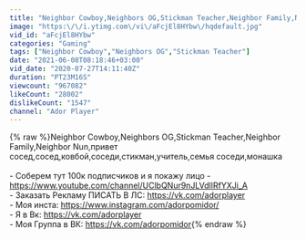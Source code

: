 ```yaml
---
title: "Neighbor Cowboy,Neighbors OG,Stickman Teacher,Neighbor Family,Neighbor Nun"
image: "https:\/\/i.ytimg.com\/vi\/aFcjEl8HYbw\/hqdefault.jpg"
vid_id: "aFcjEl8HYbw"
categories: "Gaming"
tags: ["Neighbor Cowboy","Neighbors OG","Stickman Teacher"]
date: "2021-06-08T08:18:46+03:00"
vid_date: "2020-07-27T14:11:40Z"
duration: "PT23M16S"
viewcount: "967082"
likeCount: "28002"
dislikeCount: "1547"
channel: "Ador Player"
---
```

{% raw %}Neighbor Cowboy,Neighbors OG,Stickman Teacher,Neighbor Family,Neighbor Nun,привет сосед,сосед,ковбой,соседи,стикман,учитель,семья соседи,монашка<br /><br />- Соберем тут 100к подписчиков и я покажу лицо - <a rel="nofollow" target="blank" href="https://www.youtube.com/channel/UClbQNur9nJLVdllRfYXJi_A">https://www.youtube.com/channel/UClbQNur9nJLVdllRfYXJi_A</a><br />- Заказать Рекламу ПИСАТЬ В ЛС: <a rel="nofollow" target="blank" href="https://vk.com/adorplayer">https://vk.com/adorplayer</a><br />- Моя инста: <a rel="nofollow" target="blank" href="https://www.instagram.com/adorpomidor/">https://www.instagram.com/adorpomidor/</a><br />- Я в Вк: <a rel="nofollow" target="blank" href="https://vk.com/adorplayer">https://vk.com/adorplayer</a><br />- Моя Группа в ВК: <a rel="nofollow" target="blank" href="https://vk.com/adorpomidor">https://vk.com/adorpomidor</a>{% endraw %}
